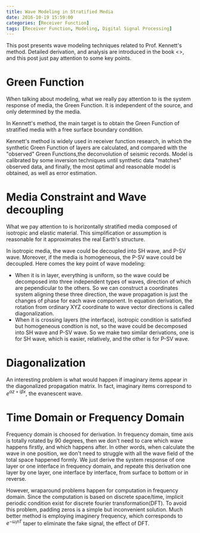 ```yaml
---
title: Wave Modeling in Stratified Media
date: 2016-10-19 15:59:00
categories: [Receiver Function]
tags: [Receiver Function, Modeling, Digital Signal Processing]
---
```


<!--more-->

<!--toc-->

This post presents wave modeling techniques related to Prof. Kennett's method. Detailed derivation, and analysis are introduced in the book <<Seismic Wave Propagation in Stratified Media>>, and this post just pay attention to some key points.

# Green Function
When talking about modeling, what we really pay attention to is the system response of media, the Green Function. It is independent of the source, and only determined by the media.

In Kennett's method, the main target is to obtain the Green Function of stratified media with a free surface boundary condition. 

Kennett's method is widely used in receiver function research, in which the synthetic Green Function of layers are calculated, and compared with the "observed" Green Functions,the deconvolution of seismic records. Model is calibrated by some inversion techniques until synthetic data "matches" observed data, and finally, the most optimal and reasonable model is obtained, as well as error estimation.

# Media Constraint and Wave decoupling
What we pay attention to is horizontally stratified media composed of isotropic and elastic material. This simplification or assumption is reasonable for it approximates the real Earth's structure.

In isotropic media, the wave could be decoupled into SH wave, and P-SV wave. Moreover, if the media is homogeneous, the P-SV wave could be decoupled. Here comes the key point of wave modeling:

- When it is in layer, everything is uniform, so the wave could be decomposed into three independent types of waves, direction of which are pependicular to the others. So we can construct a coordinates system aligning these three direction, the wave propagation is just the changes of phase for each wave component. In equation derivation, the rotation from ordinary XYZ coordinate to wave vector directions is called diagonalization.
- When it is crossing layers (the interface), isotropic condition is satisfied but homogeneous condtion is not, so the wave could be decomposed into SH wave and P-SV wave. So we make two similar derivations, one is for SH wave, which is easier, relatively, and the other is for P-SV wave.

# Diagonalization
An interesting problem is what would happen if imaginary items appear in the diagonalized propagation matrix. In fact, imaginary items correspond to $e^{\alpha z + i \beta x}$, the evanescent wave.

# Time Domain or Frequency Domain
Frequency domain is choosed for derivation. In frequency domain, time axis is totally rotated by 90 degrees, then we don't need to care which wave happens firstly, and which happens after. In other words, when calculate the wave in one position, we don't need to struggle with all the wave field of the total space happened formly. We just derive the system response of one layer or one interface in frequency domain, and repeate this derivation one layer by one layer, one interface by
interface, from surface to bottom or in reverse.

However, wraparound problems happen for computation in frequency domain. Since the computation is based on discrete space/time, implicit periodic condition exist for discrete fourier transformation(DFT). To avoid this problem, padding zeros is a simple but inconvenient solution. Much better method is employing imaginery frequency, which corresponds to $e^{-\omega_i nT}$ taper to eliminate the fake signal, the effect of DFT. 


